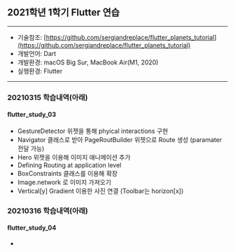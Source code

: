 ## 2021학년 1학기 Flutter 연습

---

- 기술참조: [https://github.com/sergiandreplace/flutter_planets_tutorial](https://github.com/sergiandreplace/flutter_planets_tutorial)
- 개발언어: Dart
- 개발환경: macOS Big Sur, MacBook Air(M1, 2020)
- 실행환경: Flutter

---

### 20210315 학습내역(아래)
#### flutter_study_03
- GestureDetector 위젯을 통해 phyical interactions 구현
- Navigator 클래스로 받아 PageRoutBuilder 위젯으로 Route 생성 (paramater 전달 가능)
- Hero 위젯을 이용해 이미지 애니메이션 추가
- Defining Routing at application level
- BoxConstraints 클래스를 이용해 확장
- Image.network 로 이미지 가져오기
- Vertical[y] Gradient 이용한 사진 연결 (Toolbar는 horizon[x])

### 20210316 학습내역(아래)
#### flutter_study_04
- 
